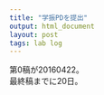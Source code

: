 ```yaml
---
title: "学振PDを提出"
output: html_document
layout: post
tags: lab log
---
```


第0稿が20160422。  
最終稿までに20日。  
